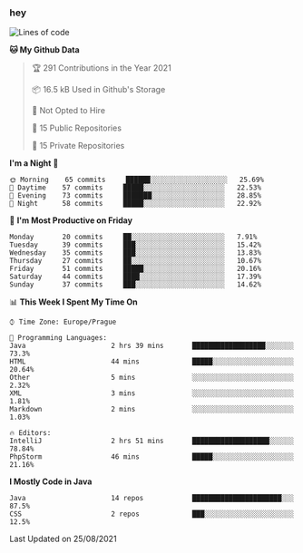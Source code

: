 ### hey

<!--START_SECTION:waka-->
![Lines of code](https://img.shields.io/badge/From%20Hello%20World%20I%27ve%20Written-108728%20lines%20of%20code-blue)

**🐱 My Github Data** 

> 🏆 291 Contributions in the Year 2021
 > 
> 📦 16.5 kB Used in Github's Storage 
 > 
> 🚫 Not Opted to Hire
 > 
> 📜 15 Public Repositories 
 > 
> 🔑 15 Private Repositories  
 > 
**I'm a Night 🦉** 

```text
🌞 Morning    65 commits     ██████░░░░░░░░░░░░░░░░░░░   25.69% 
🌆 Daytime    57 commits     █████░░░░░░░░░░░░░░░░░░░░   22.53% 
🌃 Evening    73 commits     ███████░░░░░░░░░░░░░░░░░░   28.85% 
🌙 Night      58 commits     █████░░░░░░░░░░░░░░░░░░░░   22.92%

```
📅 **I'm Most Productive on Friday** 

```text
Monday       20 commits     ██░░░░░░░░░░░░░░░░░░░░░░░   7.91% 
Tuesday      39 commits     ███░░░░░░░░░░░░░░░░░░░░░░   15.42% 
Wednesday    35 commits     ███░░░░░░░░░░░░░░░░░░░░░░   13.83% 
Thursday     27 commits     ██░░░░░░░░░░░░░░░░░░░░░░░   10.67% 
Friday       51 commits     █████░░░░░░░░░░░░░░░░░░░░   20.16% 
Saturday     44 commits     ████░░░░░░░░░░░░░░░░░░░░░   17.39% 
Sunday       37 commits     ███░░░░░░░░░░░░░░░░░░░░░░   14.62%

```


📊 **This Week I Spent My Time On** 

```text
⌚︎ Time Zone: Europe/Prague

💬 Programming Languages: 
Java                     2 hrs 39 mins       ██████████████████░░░░░░░   73.3% 
HTML                     44 mins             █████░░░░░░░░░░░░░░░░░░░░   20.64% 
Other                    5 mins              ░░░░░░░░░░░░░░░░░░░░░░░░░   2.32% 
XML                      3 mins              ░░░░░░░░░░░░░░░░░░░░░░░░░   1.81% 
Markdown                 2 mins              ░░░░░░░░░░░░░░░░░░░░░░░░░   1.03%

🔥 Editors: 
IntelliJ                 2 hrs 51 mins       ███████████████████░░░░░░   78.84% 
PhpStorm                 46 mins             █████░░░░░░░░░░░░░░░░░░░░   21.16%

```

**I Mostly Code in Java** 

```text
Java                     14 repos            ██████████████████████░░░   87.5% 
CSS                      2 repos             ███░░░░░░░░░░░░░░░░░░░░░░   12.5%

```



 Last Updated on 25/08/2021
<!--END_SECTION:waka-->
